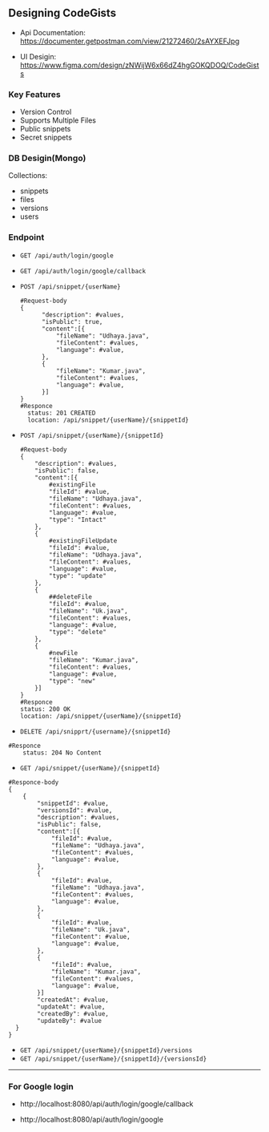 ## Designing CodeGists
- Api Documentation: 
https://documenter.getpostman.com/view/21272460/2sAYXEFJpg

- UI Desigin: 
https://www.figma.com/design/zNWijW6x66dZ4hgGOKQDOQ/CodeGists

### Key Features
- Version Control
- Supports Multiple Files
- Public snippets
- Secret snippets

### DB Desigin(Mongo)
Collections:
- snippets
- files
- versions
- users

### Endpoint
- `GET /api/auth/login/google`
- `GET /api/auth/login/google/callback`
- `POST /api/snippet/{userName}`
  ```
  #Request-body
  {
		"description": #values,
		"isPublic": true,
		"content":[{
			"fileName": "Udhaya.java",
			"fileContent": #values,
			"language": #value,
		},
		{
			"fileName": "Kumar.java",
			"fileContent": #values,
			"language": #value,
		}]	
  }
  #Responce
	status: 201 CREATED
	location: /api/snippet/{userName}/{snippetId}
  ```
  
- `POST /api/snippet/{userName}/{snippetId}`
	```
  #Request-body
  {
		"description": #values,
		"isPublic": false,
		"content":[{
			#existingFile
			"fileId": #value,
			"fileName": "Udhaya.java",
			"fileContent": #values,
			"language": #value,
			"type": "Intact"
		},
		{
			#existingFileUpdate
			"fileId": #value,
			"fileName": "Udhaya.java",
			"fileContent": #values,
			"language": #value,
			"type": "update"
		},
		{
			##deleteFile
			"fileId": #value,
			"fileName": "Uk.java",
			"fileContent": #values,
			"language": #value,
			"type": "delete"
		},
		{
			#newFile
			"fileName": "Kumar.java",
			"fileContent": #values,
			"language": #value,
			"type": "new"
		}]	
  }
    #Responce
	status: 200 OK
	location: /api/snippet/{userName}/{snippetId}
  ```
  
- `DELETE /api/snipprt/{username}/{snippetId}`
```
#Responce
	status: 204 No Content
```

- `GET /api/snippet/{userName}/{snippetId}`
```
#Responce-body
{
	{
		"snippetId": #value,
		"versionsId": #value,
		"description": #values,
		"isPublic": false,
		"content":[{
			"fileId": #value,
			"fileName": "Udhaya.java",
			"fileContent": #values,
			"language": #value,	
		},
		{
			"fileId": #value,
			"fileName": "Udhaya.java",
			"fileContent": #values,
			"language": #value,
		},
		{
			"fileId": #value,
			"fileName": "Uk.java",
			"fileContent": #value,
			"language": #value,
		},
		{
			"fileId": #value,
			"fileName": "Kumar.java",
			"fileContent": #values,
			"language": #value,
		}]
		"createdAt": #value,
		"updateAt": #value,
		"createdBy": #value,
		"updateBy": #value
  }
}
```
- `GET /api/snippet/{userName}/{snippetId}/versions`
- `GET /api/snippet/{userName}/{snippetId}/{versionsId}`

------------
### For Google login
- http://localhost:8080/api/auth/login/google/callback

- http://localhost:8080/api/auth/login/google

